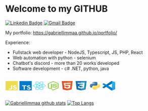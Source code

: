 # Welcome to my GITHUB

[![Linkedin Badge](https://img.shields.io/badge/LinkedIn-0077B5?style=for-the-badge&logo=linkedin&logoColor=white&link=https://www.linkedin.com/in/gabriel-lima-5263681aa/)](https://www.linkedin.com/in/gabriel-lima-5263681aa/)
[![Gmail Badge](https://img.shields.io/badge/Gmail-D14836?style=for-the-badge&logo=gmail&logoColor=white&link=mailto:gabriellimamoraes@gmail.com)](mailto:gabriellimamoraes@gmail.com/)

My portfolio:
https://gabriellimmaa.github.io/portfolio/

Experience:
- Fullstack web developer - NodeJS, Typescript, JS, PHP, React
- Web automation with python - selenium
- Chatbot's discord - more than 20 works developed
- Software development - c# .NET, python, java

<div style="display: inline_block"><br>
  <img align="center" alt="Gabriel-Js" height="30" width="40" src="https://raw.githubusercontent.com/devicons/devicon/master/icons/javascript/javascript-plain.svg">
  <img align="center" alt="Gabriel-Ts" height="30" width="40" src="https://raw.githubusercontent.com/devicons/devicon/master/icons/typescript/typescript-plain.svg">
  <img align="center" alt="Gabriel-React" height="30" width="40" src="https://raw.githubusercontent.com/devicons/devicon/master/icons/react/react-original.svg">
  <img align="center" alt="Gabriel-NodeJs" height="30" width="40" src="https://raw.githubusercontent.com/devicons/devicon/master/icons/nodejs/nodejs-original.svg">
  <img align="center" alt="Gabriel-HTML" height="30" width="40" src="https://raw.githubusercontent.com/devicons/devicon/master/icons/html5/html5-original.svg">
  <img align="center" alt="Gabriel-CSS" height="30" width="40" src="https://raw.githubusercontent.com/devicons/devicon/master/icons/css3/css3-original.svg">
  <img align="center" alt="Gabriel-Python" height="30" width="40" src="https://raw.githubusercontent.com/devicons/devicon/master/icons/python/python-original.svg">
  <img align="center" alt="Gabriel-VSCODE" height="30" width=40 src="https://raw.githubusercontent.com/github/explore/80688e429a7d4ef2fca1e82350fe8e3517d3494d/topics/visual-studio-code/visual-studio-code.png">
 </div><br>


[![Gabriellimmaa github stats](https://github-readme-stats.vercel.app/api?username=Gabriellimmaa&count_private=true&show_icons=true&theme=tokyonight)](https://github.com/Gabriellimmaa)
[![Top Langs](https://github-readme-stats.vercel.app/api/top-langs/?username=Gabriellimmaa&layout=compact&theme=tokyonight)](https://github.com/Gabriellimmaa)
